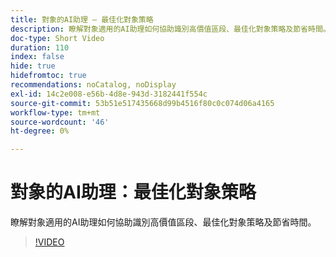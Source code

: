 ```yaml
---
title: 對象的AI助理 — 最佳化對象策略
description: 瞭解對象適用的AI助理如何協助識別高價值區段、最佳化對象策略及節省時間。
doc-type: Short Video
duration: 110
index: false
hide: true
hidefromtoc: true
recommendations: noCatalog, noDisplay
exl-id: 14c2e008-e56b-4d8e-943d-3182441f554c
source-git-commit: 53b51e517435668d99b4516f80c0c074d06a4165
workflow-type: tm+mt
source-wordcount: '46'
ht-degree: 0%

---
```


# 對象的AI助理：最佳化對象策略

瞭解對象適用的AI助理如何協助識別高價值區段、最佳化對象策略及節省時間。

<!-- 62_S508_3442517_109_ai-assistant-for-audiences-optimizing-audience-strategies -->
>[!VIDEO](https://video.tv.adobe.com/v/3458285/?learn=on&enablevpops=true)
